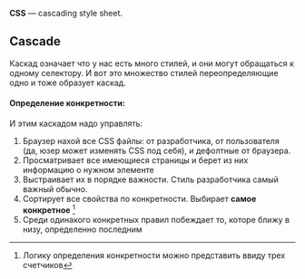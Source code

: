 **CSS** — cascading style sheet.


## Cascade
Каскад означает что у нас есть много стилей, и они могут обращаться к одному селектору. И вот это множество стилей переопределяющие одно и тоже образует каскад. 

#### Определение конкретности:
И этим каскадом надо управлять:
1. Браузер нахой все CSS  файлы: от разработчика, от пользователя (да, юзер может изменять CSS под себя), и дефолтные от браузера.
2. Просматривает все имеющиеся страницы и берет из них информацию о нужном элементе
3. Выстраивает их в порядке важности. Стиль разработчика самый важный обычно.
4. Сортирует все свойства по конкретности. Выбирает **самое конкретное** [^1]
5. Среди одинакого конкретных правил побеждает то, которе ближу в низу, определенно последним

[^1]:  Логику определения конкретности можно представить ввиду трех счетчиков



